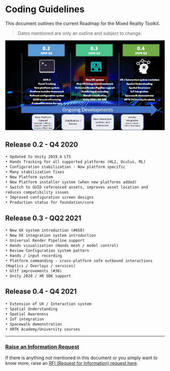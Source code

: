# Coding Guidelines

This document outlines the current Roadmap for the Mixed Reality Toolkit. 

> Dates mentioned are only an outline and subject to change.

![Public Roadmap](../../images/branding/Roadmap.png)

## Release 0.2 - Q4 2020

	• Updated to Unity 2019.4 LTS
	• Hands Tracking for all supported platforms (HL2, Oculus, ML)
	• Configuration stabilization - Now platform specific
	• Many stabilization fixes
	• New Platform system
	• New Platform installer system (when new platforms added)
	• Switch to GUID referenced assets, improves asset location and reduces compatibility issues
	• Improved configuration screen designs
	• Production status for foundation/core

## Release 0.3 - QQ2 2021

	• New UX system introduction (#658)
	• New UX integration system introduction
	• Universal Render Pipeline support
	• Hands visualisation (Hands mesh / model control)
	• Review Configuration system pattern
	• Hands / input recording
	• Platform commanding - cross-platform safe outbound interactions (Haptics / Overlays / services)
	• Gltf improvements (#36)
	• Unity 2020 / XR SDK support

## Release 0.4 - Q4 2021

	• Extension of UX / Interaction system
	• Spatial Understanding
	• Spatial Awareness
	• IoT integration
	• Spacewalk demonstration 
	• XRTK Academy/University courses
	
---

### [**Raise an Information Request**](https://github.com/XRTK/XRTK-Core/issues/new?assignees=&labels=question&template=request_for_information.md&title=)

If there is anything not mentioned in this document or you simply want to know more, raise an [RFI (Request for Information) request here](https://github.com/XRTK/XRTK-Core/issues/new?assignees=&labels=question&template=request_for_information.md&title=).